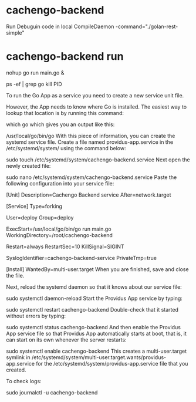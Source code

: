 # cachengo-backend

Run Debuguin code in local 
CompileDaemon -command="./golan-rest-simple"

# cachengo-backend run
nohup go run main.go &

ps -ef | grep go
kill PID



To run the Go App as a service you need to create a new service unit file.

However, the App needs to know where Go is installed. The easiest way to lookup that location is by running this command:

which go
which gives you an output like this:

/usr/local/go/bin/go
With this piece of information, you can create the systemd service file. Create a file named providus-app.service in the /etc/systemd/system/ using the command below:

sudo touch /etc/systemd/system/cachengo-backend.service
Next open the newly created file:

sudo nano /etc/systemd/system/cachengo-backend.service
Paste the following configuration into your service file:

[Unit]
Description=Cachengo Backend service
After=network.target

[Service]
Type=forking

User=deploy
Group=deploy

ExecStart=/usr/local/go/bin/go run main.go
WorkingDirectory=/root/cachengo-backend

Restart=always
RestartSec=10
KillSignal=SIGINT

SyslogIdentifier=cachengo-backend-service
PrivateTmp=true

[Install]
WantedBy=multi-user.target
When you are finished, save and close the file.

Next, reload the systemd daemon so that it knows about our service file:

sudo systemctl daemon-reload
Start the Providus App service by typing:

sudo systemctl restart cachengo-backend
Double-check that it started without errors by typing:

sudo systemctl status cachengo-backend
And then enable the Providus App service file so that Providus App automatically starts at boot, that is, it can start on its own whenever the server restarts:

sudo systemctl enable cachengo-backend
This creates a multi-user.target symlink in /etc/systemd/system/multi-user.target.wants/providus-app.service for the /etc/systemd/system/providus-app.service file that you created.

To check logs:

sudo journalctl -u cachengo-backend